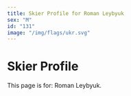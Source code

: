 ```yaml
---
title: Skier Profile for Roman Leybyuk
sex: "M"
id: "131"
image: "/img/flags/ukr.svg" 
---
```


# Skier Profile

This page is for: Roman Leybyuk.
    
